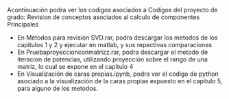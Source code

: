 Acontinuación podra ver los codigos asociados a Codigos del proyecto de grado: Revision de conceptos asociados al calculo de componentes Principales
* En Métodos para revisión SVD.rar, podra descargar los metodos de los capitulos 1 y 2 y ejecutar en matlab, y sus repectivas comparaciones
* En Pruebaproyeccionconmatrizz.rar, podra descargar el metodo de iteracion de potencias, utilizando proyección sobre el rango de una matriz, lo cual se expone en el capitulo 4
* En Visualización de caras propias.ipynb, podra ver el codigo de python asociado a la visualización de la caras propias expuesto en el capitulo 5, para alguno de los metodos.
  
